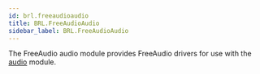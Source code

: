 ```yaml
---
id: brl.freeaudioaudio
title: BRL.FreeAudioAudio
sidebar_label: BRL.FreeAudioAudio
---
```




The FreeAudio audio module provides FreeAudio drivers for use with the [audio](../../audio) module.


